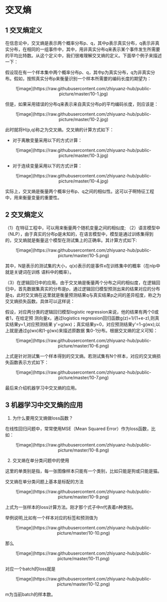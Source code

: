 # 交叉熵
## 1 交叉熵定义
在信息论中，交叉熵是表示两个概率分布p、q，其中p表示真实分布，q表示非真实分布，在相同的一组事件中，其中，用非真实分布q来表示某个事件发生所需要的平均比特数。从这个定义中，我们很难理解交叉熵的定义。下面举个例子来描述一下：

假设现在有一个样本集中两个概率分布p、q，其中p为真实分布，q为非真实分布。假如，按照真实分布p来衡量识别一个样本所需要的编码长度的期望为：

<div align=center>
    ![image](https://raw.githubusercontent.com/zhiyuanz-hub/public-picture/master/10-1.jpg)
</div> 

但是，如果采用错误的分布q来表示来自真实分布p的平均编码长度，则应该是：

<div align=center>
    ![image](https://raw.githubusercontent.com/zhiyuanz-hub/public-picture/master/10-2.jpg)
</div> 

此时就将H(p,q)称之为交叉熵。交叉熵的计算方式如下：
+ 对于离散变量采用以下的方式计算：

<div align=center>
    ![image](https://raw.githubusercontent.com/zhiyuanz-hub/public-picture/master/10-3.jpg)
</div> 

+ 对于连续变量采用以下的方式计算：

<div align=center>
    ![image](https://raw.githubusercontent.com/zhiyuanz-hub/public-picture/master/10-4.jpg)
</div> 

实际上，交叉熵是衡量两个概率分布p、q之间的相似性。这可以子啊特征工程中，用来衡量变量的重要性。

## 2 交叉熵定义
（1）在特征工程中，可以用来衡量两个随机变量之间的相似度;
（2）语言模型中（NLP），由于真实的分布p是未知的，在语言模型中，模型是通过训练集得到的，交叉熵就是衡量这个模型在测试集上的正确率。其计算方式如下:

<div align=center>
    ![image](https://raw.githubusercontent.com/zhiyuanz-hub/public-picture/master/10-5.png)
</div>

其中，N是表示的测试集的大小，q(x)表示的是事件x在训练集中的概率（在nlp中就是关键词在训练
语料中的概率）。

（3）在逻辑回归中的应用。由于交叉熵是衡量两个分布之间的相似度，在逻辑回归中，首先数据集真实的分布是p，通过逻辑回归模型预测出来的结果对应的分布是q，此时交叉熵在这里就是衡量预测结果q与真实结果p之间的差异程度，称之为交叉熵损失函数。具体可以这样说：

假设，对应两分类的逻辑回归模型logistic regression来说，他的结果有两个0或者1，在给定预
测向量x，通过logistics regression回归函数g(z)=1/(1+e-z),则真实结果y=1,对应预测结果
y'=g(wx)；真实结果y=0，对应预测结果y'=1-g(wx);以上就是通过g(wx)和1-g(wx)来描述原数据
集0-1分布。根据交叉熵的定义可知：

<div align=center>
    ![image](https://raw.githubusercontent.com/zhiyuanz-hub/public-picture/master/10-6.png)
</div>

上式是针对测试集一个样本得到的交叉熵。若测试集有N个样本，对应的交叉熵损失函数表示方式如下：

<div align=center>
    ![image](https://raw.githubusercontent.com/zhiyuanz-hub/public-picture/master/10-7.png)
</div>

最后来介绍机器学习中交叉熵的应用。

## 3 机器学习中交叉熵的应用
1. 为什么要用交叉熵做loss函数？

在线性回归问题中，常常使用MSE（Mean Squared Error）作为loss函数，比如：

<div align=center>
    ![image](https://raw.githubusercontent.com/zhiyuanz-hub/public-picture/master/10-8.png)
</div>

2. 交叉熵在单分类问题中的使用

这里的单类别是指，每一张图像样本只能有一个类别，比如只能是狗或只能是猫。

交叉熵在单分类问题上基本是标配的方法

<div align=center>
    ![image](https://raw.githubusercontent.com/zhiyuanz-hub/public-picture/master/10-9.png)
</div>

上式为一张样本的loss计算方法。刚才那个式子中n代表着n种类别。

举例说明,比如有一个样本对应的标签和预测值为

<div align=center>
    ![image](https://raw.githubusercontent.com/zhiyuanz-hub/public-picture/master/10-10.png)
</div>

那么

<div align=center>
    ![image](https://raw.githubusercontent.com/zhiyuanz-hub/public-picture/master/10-11.png)
</div>

对应一个batch的loss就是

<div align=center>
    ![image](https://raw.githubusercontent.com/zhiyuanz-hub/public-picture/master/10-12.png)
</div>

m为当前batch的样本数。



